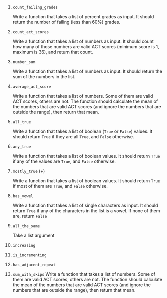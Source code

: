 1. `count_failing_grades`

   Write a function that takes a list of percent grades as input. It should return the number of failing (less than 60%) grades.

1. `count_act_scores`

   Write a function that takes a list of numbers as input. It should count how many of those numbers are valid ACT scores (minimum score is 1, maximum is 36), and return that count.

1. `number_sum`

   Write a function that takes a list of numbers as input. It should return the sum of the numbers in the list.

1. `average_act_score`

   Write a function that takes a list of numbers. Some of them are valid ACT scores, others are not. The function should calculate the mean of the numbers that are valid ACT scores (and ignore the numbers that are outside the range), then return that mean.

1. `all_true`

   Write a function that takes a list of boolean (`True` or `False`) values. It should return `True` if they are all `True`, and `False` otherwise.

1. `any_true`

   Write a function that takes a list of boolean values. It should return `True` if any of the values are `True`, and `False` otherwise.

1. `mostly_true` (+)

   Write a function that takes a list of boolean values. It should return `True` if most of them are `True`, and `False` otherwise.

1. `has_vowel`

   Write a function that takes a list of single characters as input. It should return `True` if any of the characters in the list is a vowel. If none of them are, return `False`

1. `all_the_same`

   Take a list argument

1. `increasing`

1. `is_incrementing`

1. `has_adjacent_repeat`

1. `sum_with_skips`
   Write a function that takes a list of numbers. Some of them are valid ACT scores, others are not. The function should calculate the mean of the numbers that are valid ACT scores (and ignore the numbers that are outside the range), then return that mean.
